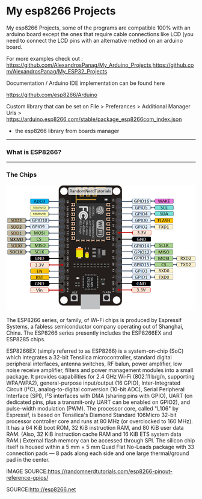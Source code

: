 # My esp8266 Projects



My esp8266 Projects, some of the programs are compatible 100% with an arduino board except the ones that require cable connections like LCD (you need to connect the LCD pins with an alternative method on an arduino board.

For more examples check out : https://github.com/AlexandrosPanag/My_Arduino_Projects,https://github.com/AlexandrosPanag/My_ESP32_Projects





Documentation / Arduino IDE implementation can be found here 

https://github.com/esp8266/Arduino



Custom library that can be set on File > Preferances > Additional Manager Urls > https://arduino.esp8266.com/stable/package_esp8266com_index.json

+ the esp8266 library from boards manager



---------------
### What is ESP8266?
---------------


### The Chips

![](https://raw.githubusercontent.com/AlexandrosPanag/My_esp8266_Projects/main/ESP8266-NodeMCU-kit-12-E-pinout-gpio-pin.jpeg)

The ESP8266 series, or family, of Wi-Fi chips is produced by Espressif Systems, a fabless semiconductor company operating out of Shanghai, China. The ESP8266 series presently includes the ESP8266EX and ESP8285 chips.

ESP8266EX (simply referred to as ESP8266) is a system-on-chip (SoC) which integrates a 32-bit Tensilica microcontroller, standard digital peripheral interfaces, antenna switches, RF balun, power amplifier, low noise receive amplifier, filters and power management modules into a small package. It provides capabilities for 2.4 GHz Wi-Fi (802.11 b/g/n, supporting WPA/WPA2), general-purpose input/output (16 GPIO), Inter-Integrated Circuit (I²C), analog-to-digital conversion (10-bit ADC), Serial Peripheral Interface (SPI), I²S interfaces with DMA (sharing pins with GPIO), UART (on dedicated pins, plus a transmit-only UART can be enabled on GPIO2), and pulse-width modulation (PWM). The processor core, called "L106" by Espressif, is based on Tensilica's Diamond Standard 106Micro 32-bit processor controller core and runs at 80 MHz (or overclocked to 160 MHz). It has a 64 KiB boot ROM, 32 KiB instruction RAM, and 80 KiB user data RAM. (Also, 32  KiB instruction cache RAM and 16 KiB ETS system data RAM.) External flash memory can be accessed through SPI. The silicon chip itself is housed within a 5 mm × 5 mm Quad Flat No-Leads package with 33 connection pads — 8 pads along each side and one large thermal/ground pad in the center.

IMAGE SOURCE:https://randomnerdtutorials.com/esp8266-pinout-reference-gpios/





SOURCE:http://esp8266.net



